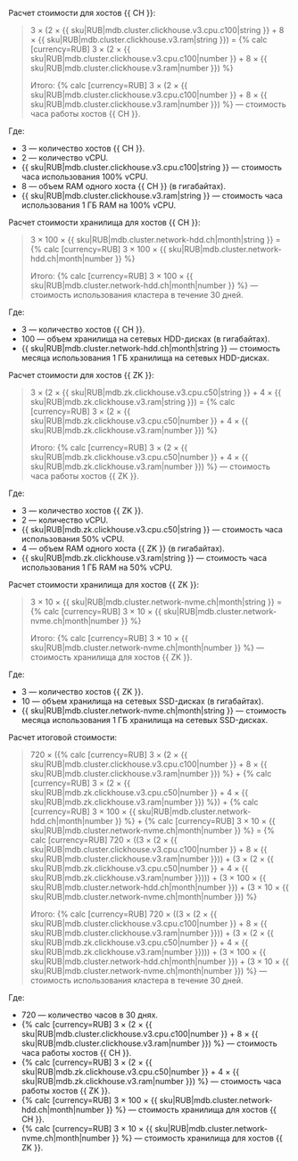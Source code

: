 Расчет стоимости для хостов {{ CH }}:

> 3 × (2 × {{ sku|RUB|mdb.cluster.clickhouse.v3.cpu.c100|string }} + 8 × {{ sku|RUB|mdb.cluster.clickhouse.v3.ram|string }}) = {% calc [currency=RUB] 3 × (2 × {{ sku|RUB|mdb.cluster.clickhouse.v3.cpu.c100|number }} + 8 × {{ sku|RUB|mdb.cluster.clickhouse.v3.ram|number }}) %}
>
> Итого: {% calc [currency=RUB] 3 × (2 × {{ sku|RUB|mdb.cluster.clickhouse.v3.cpu.c100|number }} + 8 × {{ sku|RUB|mdb.cluster.clickhouse.v3.ram|number }}) %} — стоимость часа работы хостов {{ CH }}.

Где:
* 3 — количество хостов {{ CH }}.
* 2 — количество vCPU.
* {{ sku|RUB|mdb.cluster.clickhouse.v3.cpu.c100|string }} — стоимость часа использования 100% vCPU.
* 8 — объем RAM одного хоста {{ CH }} (в гигабайтах).
* {{ sku|RUB|mdb.cluster.clickhouse.v3.ram|string }} — стоимость часа использования 1 ГБ RAM на 100% vCPU.

Расчет стоимости хранилища для хостов {{ CH }}:

> 3 × 100 × {{ sku|RUB|mdb.cluster.network-hdd.ch|month|string }} = {% calc [currency=RUB] 3 × 100 × {{ sku|RUB|mdb.cluster.network-hdd.ch|month|number }} %}
>
> Итого: {% calc [currency=RUB] 3 × 100 × {{ sku|RUB|mdb.cluster.network-hdd.ch|month|number }} %} — стоимость использования кластера в течение 30 дней.

Где:
* 3 — количество хостов {{ CH }}.
* 100 — объем хранилища на сетевых HDD-дисках (в гигабайтах).
* {{ sku|RUB|mdb.cluster.network-hdd.ch|month|string }} — стоимость месяца использования 1 ГБ хранилища на сетевых HDD-дисках.

Расчет стоимости для хостов {{ ZK }}:

> 3 × (2 × {{ sku|RUB|mdb.zk.clickhouse.v3.cpu.c50|string }} + 4 × {{ sku|RUB|mdb.zk.clickhouse.v3.ram|string }}) = {% calc [currency=RUB] 3 × (2 × {{ sku|RUB|mdb.zk.clickhouse.v3.cpu.c50|number }} + 4 × {{ sku|RUB|mdb.zk.clickhouse.v3.ram|number }}) %}
>
> Итого: {% calc [currency=RUB] 3 × (2 × {{ sku|RUB|mdb.zk.clickhouse.v3.cpu.c50|number }} + 4 × {{ sku|RUB|mdb.zk.clickhouse.v3.ram|number }}) %} — стоимость часа работы хостов {{ ZK }}.

Где:
* 3 — количество хостов {{ ZK }}.
* 2 — количество vCPU.
* {{ sku|RUB|mdb.zk.clickhouse.v3.cpu.c50|string }} — стоимость часа использования 50% vCPU.
* 4 — объем RAM одного хоста {{ ZK }} (в гигабайтах).
* {{ sku|RUB|mdb.zk.clickhouse.v3.ram|string }} — стоимость часа использования 1 ГБ RAM на 50% vCPU.

Расчет стоимости хранилища для хостов {{ ZK }}:

> 3 × 10 × {{ sku|RUB|mdb.cluster.network-nvme.ch|month|string }} = {% calc [currency=RUB] 3 × 10 × {{ sku|RUB|mdb.cluster.network-nvme.ch|month|number }} %}
>
> Итого: {% calc [currency=RUB] 3 × 10 × {{ sku|RUB|mdb.cluster.network-nvme.ch|month|number }} %} — стоимость хранилища для хостов {{ ZK }}.

Где:
* 3 — количество хостов {{ ZK }}.
* 10 — объем хранилища на сетевых SSD-дисках (в гигабайтах).
* {{ sku|RUB|mdb.cluster.network-nvme.ch|month|string }} — стоимость месяца использования 1 ГБ хранилища на сетевых SSD-дисках.

Расчет итоговой стоимости:

> 720 × ({% calc [currency=RUB] 3 × (2 × {{ sku|RUB|mdb.cluster.clickhouse.v3.cpu.c100|number }} + 8 × {{ sku|RUB|mdb.cluster.clickhouse.v3.ram|number }}) %} + {% calc [currency=RUB] 3 × (2 × {{ sku|RUB|mdb.zk.clickhouse.v3.cpu.c50|number }} + 4 × {{ sku|RUB|mdb.zk.clickhouse.v3.ram|number }}) %}) + {% calc [currency=RUB] 3 × 100 × {{ sku|RUB|mdb.cluster.network-hdd.ch|month|number }} %} + {% calc [currency=RUB] 3 × 10 × {{ sku|RUB|mdb.cluster.network-nvme.ch|month|number }} %} = {% calc [currency=RUB] 720 × ((3 × (2 × {{ sku|RUB|mdb.cluster.clickhouse.v3.cpu.c100|number }} + 8 × {{ sku|RUB|mdb.cluster.clickhouse.v3.ram|number }})) + (3 × (2 × {{ sku|RUB|mdb.zk.clickhouse.v3.cpu.c50|number }} + 4 × {{ sku|RUB|mdb.zk.clickhouse.v3.ram|number }}))) + (3 × 100 × {{ sku|RUB|mdb.cluster.network-hdd.ch|month|number }}) + (3 × 10 × {{ sku|RUB|mdb.cluster.network-nvme.ch|month|number }}) %}
>
> Итого: {% calc [currency=RUB] 720 × ((3 × (2 × {{ sku|RUB|mdb.cluster.clickhouse.v3.cpu.c100|number }} + 8 × {{ sku|RUB|mdb.cluster.clickhouse.v3.ram|number }})) + (3 × (2 × {{ sku|RUB|mdb.zk.clickhouse.v3.cpu.c50|number }} + 4 × {{ sku|RUB|mdb.zk.clickhouse.v3.ram|number }}))) + (3 × 100 × {{ sku|RUB|mdb.cluster.network-hdd.ch|month|number }}) + (3 × 10 × {{ sku|RUB|mdb.cluster.network-nvme.ch|month|number }}) %} — стоимость использования кластера в течение 30 дней.

Где:
* 720 — количество часов в 30 днях.
* {% calc [currency=RUB] 3 × (2 × {{ sku|RUB|mdb.cluster.clickhouse.v3.cpu.c100|number }} + 8 × {{ sku|RUB|mdb.cluster.clickhouse.v3.ram|number }}) %} — стоимость часа работы хостов {{ CH }}.
* {% calc [currency=RUB] 3 × (2 × {{ sku|RUB|mdb.zk.clickhouse.v3.cpu.c50|number }} + 4 × {{ sku|RUB|mdb.zk.clickhouse.v3.ram|number }}) %} — стоимость часа работы хостов {{ ZK }}.
* {% calc [currency=RUB] 3 × 100 × {{ sku|RUB|mdb.cluster.network-hdd.ch|month|number }} %} — стоимость хранилища для хостов {{ CH }}.
* {% calc [currency=RUB] 3 × 10 × {{ sku|RUB|mdb.cluster.network-nvme.ch|month|number }} %} — стоимость хранилища для хостов {{ ZK }}.